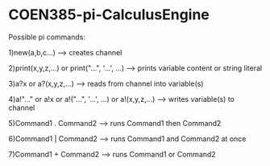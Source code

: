 # COEN385-pi-CalculusEngine

Possible pi commands: 

1)new(a,b,c...) --> creates channel 

2)print(x,y,z,...) or print("...", '...', ...) --> prints variable content or string literal 

3)a?x or a?(x,y,z,...) --> reads from channel into variable(s)

4)a!"..." or a!x or a!("...", '...', ...) or a!(x,y,z,...) --> writes variable(s) to channel 

5)Command1 . Command2 --> runs Command1 then Command2 

6)Command1 | Command2 --> runs Command1 and Command2 at once 

7)Command1 + Command2 --> runs Command1 or Command2
